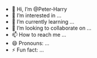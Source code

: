 - 👋 Hi, I’m @Peter-Harry
- 👀 I’m interested in ...
- 🌱 I’m currently learning ...
- 💞️ I’m looking to collaborate on ...
- 📫 How to reach me ...
- 😄 Pronouns: ...
- ⚡ Fun fact: ...

<!---
Peter-Harry/Peter-Harry is a ✨ special ✨ repository because its `README.md` (this file) appears on your GitHub profile.
You can click the Preview link to take a look at your changes.
--->
